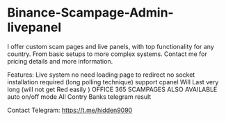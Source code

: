  # Binance-Scampage-Admin-livepanel

I offer custom scam pages and live panels, with top functionality for any country. From basic setups to more complex systems.
Contact me for pricing details and more information.

Features:
Live system no need loading page to redirect
no socket installation required (long polling technique)
support cpanel 
Will Last very long (will not get Red easily )
OFFICE 365 SCAMPAGES ALSO AVAILABLE
auto on/off mode
All Contry Banks 
telegram result      



      
Contact Telegram: https://t.me/hidden9090



